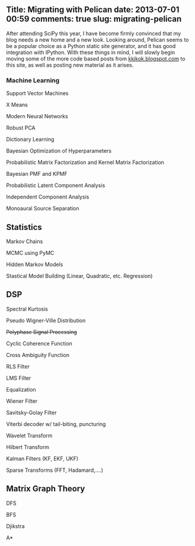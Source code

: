 Title: Migrating with Pelican 
date: 2013-07-01 00:59 
comments: true
slug: migrating-pelican 
---

<!-- PELICAN_BEGIN_SUMMARY -->
After attending SciPy this year, I have become firmly convinced that my blog needs a new home and a new look. 
Looking around, Pelican seems to be a popular choice as a Python static site generator, and it has good integration with
IPython. With these things in mind, I will slowly begin moving some of the more code based posts from [kkjkok.blogspot.com](http://kkjkok.blogspot.com)
to this site, as well as posting new material as it arises.

<!-- PELICAN_END_SUMMARY -->

### Machine Learning ###
Support Vector Machines

X Means

Modern Neural Networks

Robust PCA

Dictionary Learning

Bayesian Optimization of Hyperparameters

Probabilistic Matrix Factorization and Kernel Matrix Factorization

Bayesian PMF and KPMF

Probabilistic Latent Component Analysis

Independent Component Analysis

Monoaural Source Separation


## Statistics ##
Markov Chains

MCMC using PyMC

Hidden Markov Models

Stastical Model Building (Linear, Quadratic, etc. Regression)


## DSP ##
Spectral Kurtosis

Pseudo Wigner-Ville Distribution

~~Polyphase Signal Processing~~ 

Cyclic Coherence Function

Cross Ambiguity Function

RLS Filter

LMS Filter

Equalization

Wiener Filter

Savitsky-Golay Filter

Viterbi decoder w/ tail-biting, puncturing

Wavelet Transform

Hilbert Transform

Kalman Filters (KF, EKF, UKF)

Sparse Transforms (FFT, Hadamard,....)


## Matrix Graph Theory ##
DFS

BFS

Djikstra

A*

